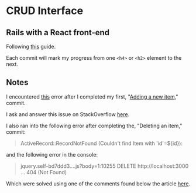 # CRUD Interface
## Rails with a React front-end

Following [this][1] guide.

Each commit will mark my progress from one `<h4>` or `<h2>` element to the next.

## Notes
I encountered [this][2] error after I completed my first, "[Adding a new item][3]," commit.

I ask and answer this issue on StackOverflow [here][4].

I also ran into the following error after completing the, "Deleting an item," commit:

>ActiveRecord::RecordNotFound (Couldn't find Item with 'id'=${id}):

and the following error in the console:

>jquery.self-bd7ddd3….js?body=1:10255 DELETE http://localhost:3000 ... 404 (Not Found)

Which were solved using one of the comments found below the article [here][5].

[1]: https://www.pluralsight.com/guides/ruby-ruby-on-rails/building-a-crud-interface-with-react-and-ruby-on-rails
[2]: https://facebook.github.io/react/warnings/refs-must-have-owner.html
[3]: https://github.com/michaeltimberg/react-rails-crud/commit/60a8fd5c5362202938eccc0838c0c0b338621aa1
[4]: https://stackoverflow.com/questions/44393803/multiple-uncaught-errors-using-the-react-rails-gem
[5]: http://disq.us/p/1ce76df